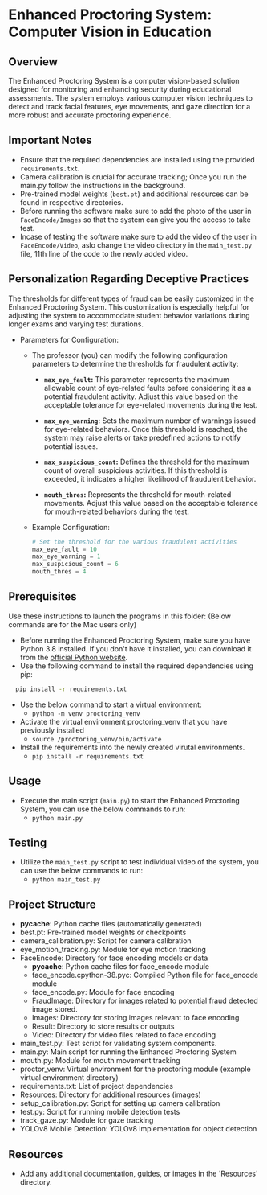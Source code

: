 # Enhanced Proctoring System: Computer Vision in Education

## Overview
The Enhanced Proctoring System is a computer vision-based solution designed for monitoring and enhancing security during educational assessments. The system employs various computer vision techniques to detect and track facial features, eye movements, and gaze direction for a more robust and accurate proctoring experience.

## Important Notes
- Ensure that the required dependencies are installed using the provided `requirements.txt`.
- Camera calibration is crucial for accurate tracking; Once you run the main.py follow the instructions in the background.
- Pre-trained model weights (`best.pt`) and additional resources can be found in respective directories.
- Before running the software make sure to add the photo of the user in `FaceEncode/Images` so that the system can give you the access to take test.
- Incase of testing the software make sure to add the video of the user in `FaceEncode/Video`, aslo change the video directory in the `main_test.py` file, 11th line of the code to the newly added video.

## Personalization Regarding Deceptive Practices
The thresholds for different types of fraud can be easily customized in the Enhanced Proctoring System. This customization is especially helpful for adjusting the system to accommodate student behavior variations during longer exams and varying test durations.
- Parameters for Configuration:
  - The professor (you) can modify the following configuration parameters to determine the thresholds for fraudulent activity:
    - **`max_eye_fault`:**
     This parameter represents the maximum allowable count of eye-related faults before considering it as a potential fraudulent activity. Adjust this value based on the acceptable tolerance for eye-related movements during the test.

    - **`max_eye_warning`:**
     Sets the maximum number of warnings issued for eye-related behaviors. Once this threshold is reached, the system may raise alerts or take predefined actions to notify potential issues.

    - **`max_suspicious_count`:**
     Defines the threshold for the maximum count of overall suspicious activities. If this threshold is exceeded, it indicates a higher likelihood of fraudulent behavior.

    - **`mouth_thres`:**
     Represents the threshold for mouth-related movements. Adjust this value based on the acceptable tolerance for mouth-related behaviors during the test.

  - Example Configuration:
    ```python
    # Set the threshold for the various fraudulent activities
    max_eye_fault = 10
    max_eye_warning = 1
    max_suspicious_count = 6
    mouth_thres = 4
    ```

## Prerequisites
Use these instructions to launch the programs in this folder:
(Below commands are for the Mac users only)

- Before running the Enhanced Proctoring System, make sure you have Python 3.8 installed. If you don't have it installed, you can download it from the [official Python website](https://www.python.org/downloads/).
- Use the following command to install the required dependencies using pip:
```bash
  pip install -r requirements.txt
```
- Use the below command to start a virtual environment:
  - `python -m venv proctoring_venv`
- Activate the virtual environment proctoring_venv that you have previously installed
  - `source /proctoring_venv/bin/activate`
- Install the requirements into the newly created virutal environments.
  - `pip install -r requirements.txt`

## Usage
- Execute the main script (`main.py`) to start the Enhanced Proctoring System, you can use the below commands to run:
  - `python main.py`

## Testing
- Utilize the `main_test.py` script to test individual video of the system, you can use the below commands to run:
  - `python main_test.py`

## Project Structure
- __pycache__: Python cache files (automatically generated)
- best.pt: Pre-trained model weights or checkpoints
- camera_calibration.py: Script for camera calibration
- eye_motion_tracking.py: Module for eye motion tracking
- FaceEncode: Directory for face encoding models or data
  - __pycache__: Python cache files for face_encode module
  - face_encode.cpython-38.pyc: Compiled Python file for face_encode module
  - face_encode.py: Module for face encoding
  - FraudImage: Directory for images related to potential fraud detected image stored.
  - Images: Directory for storing images relevant to face encoding
  - Result: Directory to store results or outputs
  - Video: Directory for video files related to face encoding
- main_test.py: Test script for validating system components.
- main.py: Main script for running the Enhanced Proctoring System
- mouth.py: Module for mouth movement tracking
- proctor_venv: Virtual environment for the proctoring module (example virtual environment directory)
- requirements.txt: List of project dependencies
- Resources: Directory for additional resources (images)
- setup_calibration.py: Script for setting up camera calibration
- test.py: Script for running mobile detection tests
- track_gaze.py: Module for gaze tracking
- YOLOv8 Mobile Detection: YOLOv8 implementation for object detection

## Resources
- Add any additional documentation, guides, or images in the 'Resources' directory.
